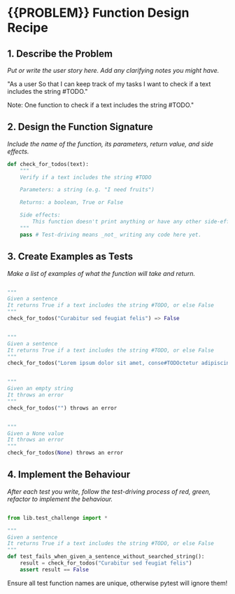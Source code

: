 # {{PROBLEM}} Function Design Recipe

## 1. Describe the Problem

_Put or write the user story here. Add any clarifying notes you might have._

"As a user
So that I can keep track of my tasks
I want to check if a text includes the string #TODO."

Note:
One function to check if a text includes the string #TODO."

## 2. Design the Function Signature

_Include the name of the function, its parameters, return value, and side effects._

```python
def check_for_todos(text):
    """
    Verify if a text includes the string #TODO

    Parameters: a string (e.g. "I need fruits")

    Returns: a boolean, True or False

    Side effects:
        This function doesn't print anything or have any other side-effects
    """
    pass # Test-driving means _not_ writing any code here yet.
```

## 3. Create Examples as Tests

_Make a list of examples of what the function will take and return._

```python

"""
Given a sentence 
It returns True if a text includes the string #TODO, or else False
"""
check_for_todos("Curabitur sed feugiat felis") => False


"""
Given a sentence 
It returns True if a text includes the string #TODO, or else False
"""
check_for_todos("Lorem ipsum dolor sit amet, conse#TODOctetur adipiscing elit.") => True


"""
Given an empty string
It throws an error
"""
check_for_todos("") throws an error


"""
Given a None value
It throws an error
"""
check_for_todos(None) throws an error
```


## 4. Implement the Behaviour

_After each test you write, follow the test-driving process of red, green, refactor to implement the behaviour._


```python

from lib.test_challenge import *

"""
Given a sentence 
It returns True if a text includes the string #TODO, or else False
"""
def test_fails_when_given_a_sentence_without_searched_string():
    result = check_for_todos("Curabitur sed feugiat felis")
    assert result == False

```

Ensure all test function names are unique, otherwise pytest will ignore them!

